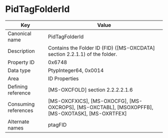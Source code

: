 # PidTagFolderId

| Key | Value |
|---|---|
| Canonical name | PidTagFolderId |
| Description | Contains the Folder ID (FID) ([MS-OXCDATA] section 2.2.1.1) of the folder. |
| Property ID | 0x6748 |
| Data type | PtypInteger64, 0x0014 |
| Area | ID Properties |
| Defining reference | [MS-OXCFOLD] section 2.2.2.2.1.6 |
| Consuming references | [MS-OXCFXICS], [MS-OXOCFG], [MS-OXCROPS], [MS-OXCTABL], [MSOXOPFFB], [MS-OXOTASK], [MS-OXRTFEX] |
| Alternate names | ptagFID |
